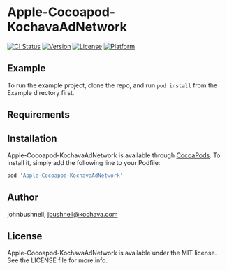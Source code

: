 # Apple-Cocoapod-KochavaAdNetwork

[![CI Status](https://img.shields.io/travis/johnbushnell/Apple-Cocoapod-KochavaAdNetwork.svg?style=flat)](https://travis-ci.org/johnbushnell/Apple-Cocoapod-KochavaAdNetwork)
[![Version](https://img.shields.io/cocoapods/v/Apple-Cocoapod-KochavaAdNetwork.svg?style=flat)](https://cocoapods.org/pods/Apple-Cocoapod-KochavaAdNetwork)
[![License](https://img.shields.io/cocoapods/l/Apple-Cocoapod-KochavaAdNetwork.svg?style=flat)](https://cocoapods.org/pods/Apple-Cocoapod-KochavaAdNetwork)
[![Platform](https://img.shields.io/cocoapods/p/Apple-Cocoapod-KochavaAdNetwork.svg?style=flat)](https://cocoapods.org/pods/Apple-Cocoapod-KochavaAdNetwork)

## Example

To run the example project, clone the repo, and run `pod install` from the Example directory first.

## Requirements

## Installation

Apple-Cocoapod-KochavaAdNetwork is available through [CocoaPods](https://cocoapods.org). To install
it, simply add the following line to your Podfile:

```ruby
pod 'Apple-Cocoapod-KochavaAdNetwork'
```

## Author

johnbushnell, jbushnell@kochava.com

## License

Apple-Cocoapod-KochavaAdNetwork is available under the MIT license. See the LICENSE file for more info.
